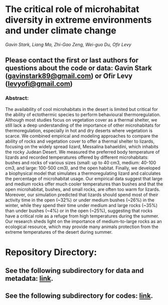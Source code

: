 # The critical role of microhabitat diversity in extreme environments and under climate change

_Gavin Stark, Liang Ma, Zhi-Gao Zeng, Wei-guo Du, Ofir Levy_

## Please contact the first or last authors for questions about the code or data: Gavin Stark (gavinstark89@gmail.com) or Ofir Levy (levyofi@gmail.com)

### Abstract:
The availability of cool microhabitats in the desert is limited but critical for the ability of ectothermic species to perform behavioural thermoregulation. Although most studies focus on vegetation cover as a thermal shelter, we still lack a deep understanding of the importance of other microhabitats for thermoregulation, especially in hot and dry deserts where vegetation is scarce. We combined empirical and modeling approaches to compare the ability of rocks and vegetation cover to offer a thermal shelter to lizards, focusing on the widely spread lizard, Messalina bahaeldini, which inhabits the rocky Judean Desert. We measured the preferred body temperature of lizards and recorded temperatures offered by different microhabitats: bushes and rocks of various sizes (small: up to 40 cm3, medium: 40-100 cm3, and large: 100-500 cm3), and the open habitat. Finally, we developed a biophysical model that simulates a thermoregulating lizard and calculates the percentage of microhabitat usage. Our empirical data suggest that large and medium rocks offer much cooler temperatures than bushes and that the open microhabitat, bushes, and small rocks, are often too warm for lizards. Moreover, our simulation predicted that lizards should spend most of their activity time in the open (~32%) or under medium bushes (~26%) in the winter, while they spend their time under medium and large rocks (~35%) than under bushes (~4%) or in the open (~25%), suggesting that rocks have a critical role as a refuge from high temperatures during the summer. Our research sheds light on the importance of medium-to-large rocks as an ecological resource, which may provide many animals protection from the extreme temperatures of the desert during summer.

# **Repository Directory**:
## See the following subdirectory for data and metadata: [link](https://github.com/levyofi/Stark_et_al_ELE/tree/main/Data).

## See the following subdirectory for codes: [link](https://github.com/levyofi/Stark_et_al_ELE/tree/main/Codes).
